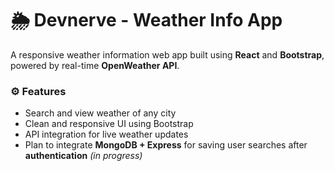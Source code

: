 # 🌦️ Devnerve - Weather Info App

A responsive weather information web app built using **React** and **Bootstrap**, powered by real-time **OpenWeather API**.

### ⚙️ Features
- Search and view weather of any city  
- Clean and responsive UI using Bootstrap  
- API integration for live weather updates  
- Plan to integrate **MongoDB + Express** for saving user searches after **authentication** *(in progress)*
